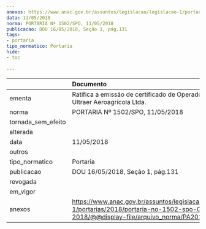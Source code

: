 ```yaml
---
anexos: https://www.anac.gov.br/assuntos/legislacao/legislacao-1/portarias/2018/portaria-no-1502-spo-04-05-2018/@@display-file/arquivo_norma/PA2018-1502.pdf
data: 11/05/2018
norma: PORTARIA Nº 1502/SPO, 11/05/2018
publicacao: DOU 16/05/2018, Seção 1, pág.131
tags:
- portaria
tipo_normatico: Portaria
hide: 
- toc 
 
---
```


|                    | Documento                                                                                                                                            |
|:-------------------|:-----------------------------------------------------------------------------------------------------------------------------------------------------|
| ementa             | Ratifica a emissão de certificado de Operador Aéreo - Ultraer Aeroagrícola Ltda.                                                                     |
| norma              | PORTARIA Nº 1502/SPO, 11/05/2018                                                                                                                     |
| tornada_sem_efeito |                                                                                                                                                      |
| alterada           |                                                                                                                                                      |
| data               | 11/05/2018                                                                                                                                           |
| outros             |                                                                                                                                                      |
| tipo_normatico     | Portaria                                                                                                                                             |
| publicacao         | DOU 16/05/2018, Seção 1, pág.131                                                                                                                     |
| revogada           |                                                                                                                                                      |
| em_vigor           |                                                                                                                                                      |
| anexos             | https://www.anac.gov.br/assuntos/legislacao/legislacao-1/portarias/2018/portaria-no-1502-spo-04-05-2018/@@display-file/arquivo_norma/PA2018-1502.pdf |